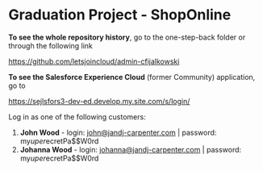 # Graduation Project - ShopOnline

**To see the whole repository history**, go to the one-step-back folder or through the following link

https://github.com/letsjoincloud/admin-cfijalkowski

**To see the Salesforce Experience Cloud** (former Community) application, go to 

https://sejlsfors3-dev-ed.develop.my.site.com/s/login/

Log in as one of the following customers:
1. **John Wood**   - login: john@jandj-carpenter.com    | password: my$uper$ecretPa$$W0rd
2. **Johanna Wood** - login: johanna@jandj-carpenter.com | password: my$uper$ecretPa$$W0rd
